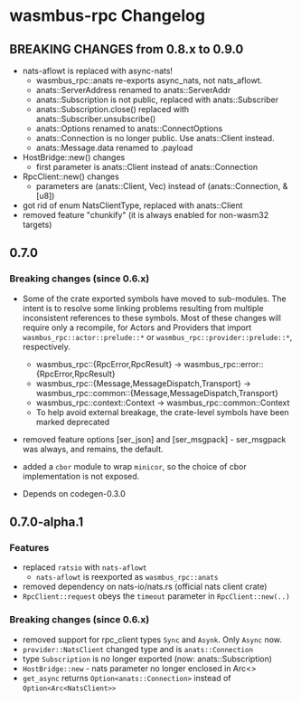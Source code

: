 # wasmbus-rpc Changelog

## BREAKING CHANGES from 0.8.x to 0.9.0

- nats-aflowt is replaced with async-nats!
  - wasmbus_rpc::anats re-exports async_nats, not nats_aflowt.
  - anats::ServerAddress renamed to anats::ServerAddr
  - anats::Subscription is not public, replaced with anats::Subscriber
  - anats::Subscription.close() replaced with anats::Subscriber.unsubscribe()
  - anats::Options renamed to anats::ConnectOptions
  - anats::Connection is no longer public. Use anats::Client instead.
  - anats::Message.data renamed to .payload
- HostBridge::new() changes
  - first parameter is anats::Client instead of anats::Connection
- RpcClient::new() changes 
  - parameters are (anats::Client, Vec<u8>) instead of (anats::Connection, &[u8])
- got rid of enum NatsClientType, replaced with anats::Client
- removed feature "chunkify" (it is always enabled for non-wasm32 targets)

## 0.7.0

### Breaking changes (since 0.6.x)

- Some of the crate exported symbols have moved to sub-modules. The intent is to resolve some linking problems
  resulting from multiple inconsistent references to these symbols.
  Most of these changes will require only a recompile, for Actors and Providers 
  that import `wasmbus_rpc::actor::prelude::*` or `wasmbus_rpc::provider::prelude::*`, respectively.
  - wasmbus_rpc::{RpcError,RpcResult} -> wasmbus_rpc::error::{RpcError,RpcResult}
  - wasmbus_rpc::{Message,MessageDispatch,Transport} -> wasmbus_rpc::common::{Message,MessageDispatch,Transport}
  - wasmbus_rpc::context::Context -> wasmbus_rpc::common::Context
  - To help avoid external breakage, the crate-level symbols have been marked deprecated
  
- removed feature options [ser_json] and [ser_msgpack] - ser_msgpack was always, and remains, the default.
- added a `cbor` module to wrap `minicor`, so the choice of cbor implementation is not exposed.
- Depends on codegen-0.3.0


## 0.7.0-alpha.1

### Features

- replaced `ratsio` with `nats-aflowt`
  - `nats-aflowt` is reexported as `wasmbus_rpc::anats`
- removed dependency on nats-io/nats.rs (official nats client crate)
- `RpcClient::request` obeys the `timeout` parameter in `RpcClient::new(..)`

### Breaking changes (since 0.6.x)

- removed support for rpc_client types `Sync` and `Asynk`. Only `Async` now.
- `provider::NatsClient` changed type and is `anats::Connection`
- type `Subscription` is no longer exported (now: anats::Subscription)
- `HostBridge::new` - nats parameter no longer enclosed in Arc<>
- `get_async` returns `Option<anats::Connection>` instead of `Option<Arc<NatsClient>>`
